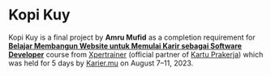 # Kopi Kuy

Kopi Kuy is a final project by **Amru Mufid** as a completion requirement for [**Belajar Membangun Website untuk Memulai Karir sebagai Software Developer**](https://prakerja.karier.mu/program/belajar-membangun-website-untuk-memulai-karir-sebagai-software-developer) course from [Xpertrainer](https://xpertrainer.com) (official partner of [Kartu Prakerja](https://www.prakerja.go.id)) which was held for 5 days by [Karier.mu](https://prakerja.karier.mu) on August 7–11, 2023.
